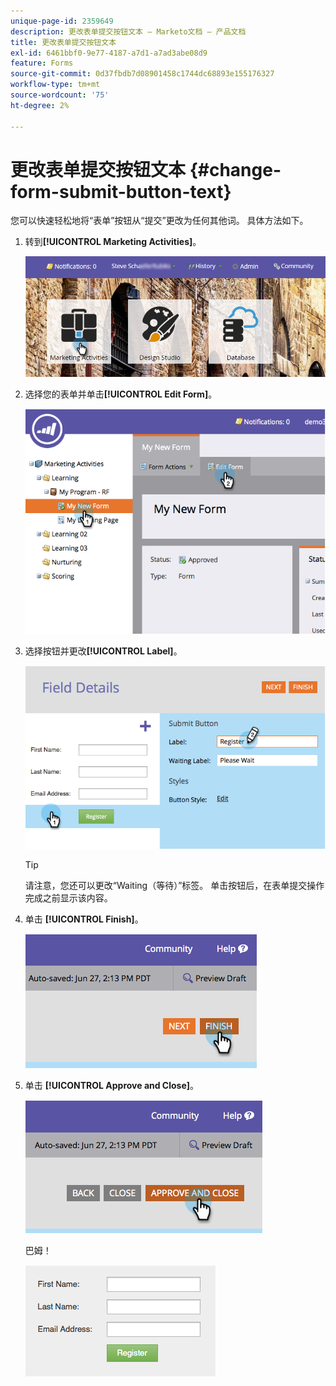 ```yaml
---
unique-page-id: 2359649
description: 更改表单提交按钮文本 — Marketo文档 — 产品文档
title: 更改表单提交按钮文本
exl-id: 6461bbf0-9e77-4187-a7d1-a7ad3abe08d9
feature: Forms
source-git-commit: 0d37fbdb7d08901458c1744dc68893e155176327
workflow-type: tm+mt
source-wordcount: '75'
ht-degree: 2%

---
```


# 更改表单提交按钮文本 {#change-form-submit-button-text}

您可以快速轻松地将“表单”按钮从“提交”更改为任何其他词。 具体方法如下。

1. 转到&#x200B;**[!UICONTROL Marketing Activities]**。

   ![](assets/login-marketing-activities-4.png)

1. 选择您的表单并单击&#x200B;**[!UICONTROL Edit Form]**。

   ![](assets/image2014-9-15-12-3a42-3a14.png)

1. 选择按钮并更改&#x200B;**[!UICONTROL Label]**。

   ![](assets/image2014-9-15-12-3a42-3a41.png)

   >[!TIP]
   >
   >请注意，您还可以更改“Waiting（等待）”标签。 单击按钮后，在表单提交操作完成之前显示该内容。

1. 单击 **[!UICONTROL Finish]**。

   ![](assets/image2014-9-15-12-3a43-3a26.png)

1. 单击 **[!UICONTROL Approve and Close]**。

   ![](assets/image2014-9-15-12-3a43-3a36.png)

   巴姆！

   ![](assets/image2014-9-15-12-3a44-3a7.png)
